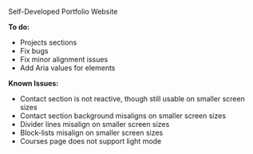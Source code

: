 Self-Developed Portfolio Website

**To do:**
- Projects sections
- Fix bugs
- Fix minor alignment issues
- Add Aria values for elements


**Known Issues:**
- Contact section is not reactive, though still usable on smaller screen sizes
- Contact section background misaligns on smaller screen sizes
- Divider lines misalign on smaller screen sizes
- Block-lists misalign on smaller screen sizes
- Courses page does not support light mode
